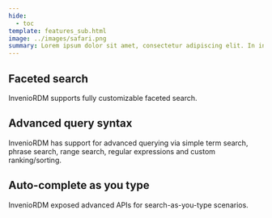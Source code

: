 ```yaml
---
hide:
  - toc
template: features_sub.html
image: ../images/safari.png
summary: Lorem ipsum dolor sit amet, consectetur adipiscing elit. In interdum tellus vitae felis placerat cursus. Maecenas venenatis semper volutpat.
---
```


## Faceted search
InvenioRDM supports fully customizable faceted search.

## Advanced query syntax
InvenioRDM has support for advanced querying via
  simple term search, phrase search, range search, regular expressions and
  custom ranking/sorting.

## Auto-complete as you type
InvenioRDM exposed advanced APIs for
  search-as-you-type scenarios.
